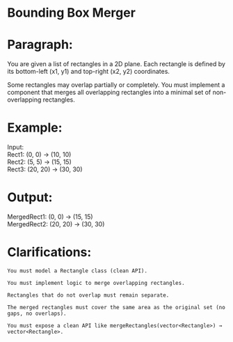 # Bounding Box Merger

# Paragraph:

You are given a list of rectangles in a 2D plane.
Each rectangle is defined by its bottom-left (x1, y1) and top-right (x2, y2) coordinates.

Some rectangles may overlap partially or completely.
You must implement a component that merges all overlapping rectangles into a minimal set of non-overlapping rectangles.

# Example:

Input:  
Rect1: (0, 0) → (10, 10)  
Rect2: (5, 5) → (15, 15)  
Rect3: (20, 20) → (30, 30)  

# Output:  
MergedRect1: (0, 0) → (15, 15)  
MergedRect2: (20, 20) → (30, 30)  

# Clarifications:

    You must model a Rectangle class (clean API).

    You must implement logic to merge overlapping rectangles.

    Rectangles that do not overlap must remain separate.

    The merged rectangles must cover the same area as the original set (no gaps, no overlaps).

    You must expose a clean API like mergeRectangles(vector<Rectangle>) → vector<Rectangle>.
